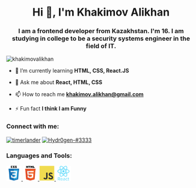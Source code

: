 <h1 align="center">Hi 👋, I'm Khakimov Alikhan</h1>
<h3 align="center">I am a frontend developer from Kazakhstan. I'm 16. I am studying in college to be a security systems engineer in the field of IT.</h3>

<p align="left"> <img src="https://komarev.com/ghpvc/?username=khakimovalikhan&label=Profile%20views&color=0e75b6&style=flat" alt="khakimovalikhan" /> </p>

- 🌱 I’m currently learning **HTML, CSS, React.JS**

- 💬 Ask me about **React, HTML, CSS**

- 📫 How to reach me **khakimov.alikhan@gmail.com**

- ⚡ Fun fact **I think I am Funny**

<h3 align="left">Connect with me:</h3>
<p align="left">
<a href="https://instagram.com/timerlander" target="blank"><img align="center" src="https://raw.githubusercontent.com/rahuldkjain/github-profile-readme-generator/master/src/images/icons/Social/instagram.svg" alt="timerlander" height="30" width="40" /></a>
<a href="https://discord.gg/Hydr0gen-#3333" target="blank"><img align="center" src="https://raw.githubusercontent.com/rahuldkjain/github-profile-readme-generator/master/src/images/icons/Social/discord.svg" alt="Hydr0gen-#3333" height="30" width="40" /></a>
</p>

<h3 align="left">Languages and Tools:</h3>
<p align="left"> <a href="https://www.w3schools.com/css/" target="_blank" rel="noreferrer"> <img src="https://raw.githubusercontent.com/devicons/devicon/master/icons/css3/css3-original-wordmark.svg" alt="css3" width="40" height="40"/> </a> <a href="https://www.w3.org/html/" target="_blank" rel="noreferrer"> <img src="https://raw.githubusercontent.com/devicons/devicon/master/icons/html5/html5-original-wordmark.svg" alt="html5" width="40" height="40"/> </a> <a href="https://developer.mozilla.org/en-US/docs/Web/JavaScript" target="_blank" rel="noreferrer"> <img src="https://raw.githubusercontent.com/devicons/devicon/master/icons/javascript/javascript-original.svg" alt="javascript" width="40" height="40"/> </a> <a href="https://reactjs.org/" target="_blank" rel="noreferrer"> <img src="https://raw.githubusercontent.com/devicons/devicon/master/icons/react/react-original-wordmark.svg" alt="react" width="40" height="40"/> </a> </p>
